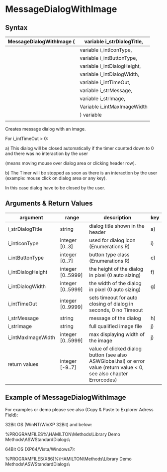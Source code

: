 # MessageDialogWithImage

## Syntax

| MessageDialogWithImage ( | variable i\_strDialogTitle,  |
| ------------------------ | ---------------------------- |
|                          | variable i\_intIconType,     |
|                          | variable i\_intButtonType,   |
|                          | variable i\_intDialogHeight, |
|                          | variable i\_intDialogWidth,  |
|                          | variable i\_intTimeOut,      |
|                          | variable i\_strMessage,      |
|                          | variable i\_strImage,        |
|                          | Variable i\_intMaxImageWidth |
|                          | ) variable                   |
|                          |                              |

Creates message dialog with an image.

For i\_intTimeOut > 0:

a)    This dialog will be closed automatically if the timer counted down to 0 and there was no interaction by the user

(means moving mouse over dialog area or clicking header row).

b)    The Timer will be stopped as soon as there is an interaction by the user (example: mouse click on dialog area or any key).

In this case dialog have to be closed by the user.

## Arguments & Return Values

| argument            | range              | description                                                                                                            | key |
| ------------------- | ------------------ | ---------------------------------------------------------------------------------------------------------------------- | --- |
| i\_strDialogTitle   | string             | dialog title shown in the header                                                                                       | a)  |
| i\_intIconType      | integer \[0..3]    | used for dialog icon (Enumerations R)                                                                                  | i)  |
| i\_intButtonType    | integer \[0..7]    | button type class (Enumerations R)                                                                                     | c)  |
| i\_intDialogHeight  | integer \[0..5999] | the height of the dialog in pixel (0 auto sizing)                                                                      | f)  |
| i\_intDialogWidth   | integer \[0..5999] | the width of the dialog in pixel (0 auto sizing)                                                                       | g)  |
| i\_intTimeOut       | integer \[0..9999] | sets timeout for auto closing of dialog in seconds, 0 no Timeout                                                       |     |
| i\_strMessage       | string             | message of the dialog                                                                                                  | h)  |
| i\_strImage         | string             | full qualified image file                                                                                              | j)  |
| i\_intMaxImageWidth | integer \[0..5999] | max displaying width of the image                                                                                      | j)  |
| return values       | integer \[-9..7]   | value of clicked dialog button (see also ASWGlobal.hsl) or error value (return value < 0, see also chapter Errorcodes) |     |

## Example of MessageDialogWithImage

For examples or demo please see also (Copy & Paste to Explorer Adress Field):

32Bit OS (WinNT/WinXP 32Bit) and below:

%PROGRAMFILES%\HAMILTON\Methods\Library Demo Methods\ASWStandardDialogs\\

64Bit OS (XP64/Vista/Windows7):

%PROGRAMFILES(X86)%\HAMILTON\Methods\Library Demo Methods\ASWStandardDialogs\\
